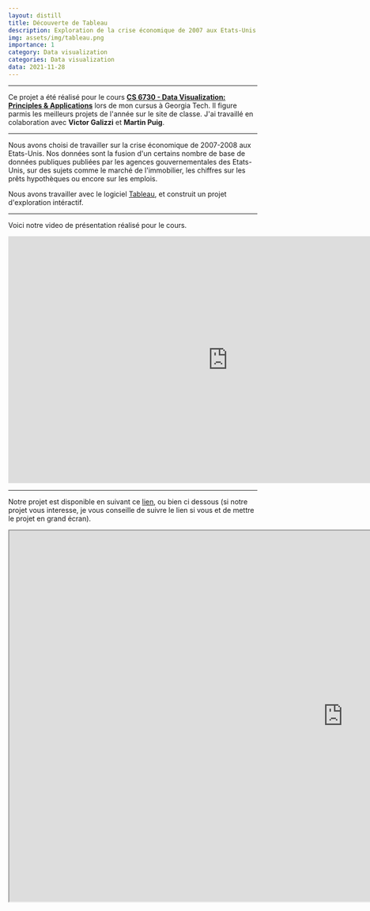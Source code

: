 ```yaml
---
layout: distill
title: Découverte de Tableau
description: Exploration de la crise économique de 2007 aux Etats-Unis
img: assets/img/tableau.png
importance: 1
category: Data visualization
categories: Data visualization
data: 2021-11-28
---
```


***
Ce projet a été réalisé pour le cours [**CS 6730 - Data Visualization: Principles & Applications**](https://faculty.cc.gatech.edu/~stasko/6730/) lors de mon cursus à Georgia Tech. Il figure parmis les meilleurs projets de l'année sur le site de classe. 
J'ai travaillé en colaboration avec **Victor Galizzi** et **Martin Puig**.

***

Nous avons choisi de travailler sur la crise économique de 2007-2008 aux Etats-Unis. Nos données sont la fusion d'un certains nombre de base de données publiques publiées par les agences gouvernementales des Etats-Unis, sur des sujets comme le marché de l'immobilier, les chiffres sur les prêts hypothèques ou encore sur les emplois.

Nous avons travailler avec le logiciel [Tableau](https://www.tableau.com/fr-fr), et construit un projet d'exploration intéractif.

***

Voici notre video de présentation réalisé pour le cours.

<div class="l-screen">
    <iframe width="887" height="499" src="https://www.youtube.com/embed/CwQSJmvboBg" title="dataviz" frameborder="0" allow="accelerometer; autoplay; clipboard-write; encrypted-media; gyroscope; picture-in-picture" allowfullscreen></iframe>
</div>


***

Notre projet est disponible en suivant ce [lien](https://public.tableau.com/app/profile/th.o.galizzi/viz/CS6730-2007Crisis/Introduction), ou bien ci dessous (si notre projet vous interesse, je vous conseille de suivre le lien si vous et de mettre le projet en grand écran). 


<div class="l-screen">
    <div style="text-align:center">
        <iframe src="https://public.tableau.com/views/CS6730-2007Crisis/Introduction?:language=fr-FR&:display_count=n&:origin=viz_share_link:showVizHome=no&:embed=true"  width="1350" height="750" ></iframe>
    </div>
</div>

<br/><br/>
<br/><br/>
<br/><br/>